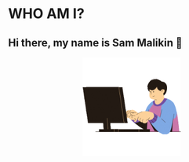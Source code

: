# WHO AM I?

## Hi there, my name is Sam Malikin 👋

<div id="header" align="center">
  <img src="logo1.gif" width="200"/>
</div>

<!--
**malikinss/malikinss** is a ✨ _special_ ✨ repository because its `README.md` (this file) appears on your GitHub profile.

Here are some ideas to get you started:

- 🔭 I’m currently working on ...
- 🌱 I’m currently learning ...
- 👯 I’m looking to collaborate on ...
- 🤔 I’m looking for help with ...
- 💬 Ask me about ...
- 📫 How to reach me: ...
- 😄 Pronouns: ...
- ⚡ Fun fact: ...
-->
